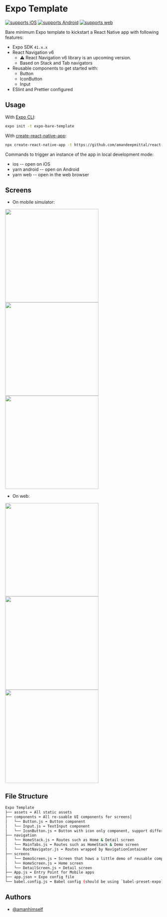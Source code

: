 # Expo Template

[![supports iOS](https://img.shields.io/badge/iOS-4630EB.svg?style=for-the-badge&logo=APPLE&labelColor=000&logoColor=fff)](https://github.com/expo/expo)
[![supports Android](https://img.shields.io/badge/Android-4630EB.svg?style=for-the-badge&logo=ANDROID&labelColor=000&logoColor=fff)](https://github.com/expo/expo)
[![supports web](https://img.shields.io/badge/Web-4630EB.svg?style=for-the-badge&logo=GOOGLE-CHROME&labelColor=000&logoColor=fff)](https://github.com/expo/expo)

Bare minimum Expo template to kickstart a React Native app with following features:

- Expo SDK `41.x.x`
- React Navigation v6
  - ⚠️ React Navigation v6 library is an upcoming version.
  - Based on Stack and Tab navigators
- Reusable components to get started with:
  - Button
  - IconButton
  - Input
- ESlint and Prettier configured

## Usage

With [Expo CLI](https://docs.expo.io/workflow/expo-cli/):

```sh
expo init -t expo-bare-template
```

With [create-react-native-app](https://github.com/expo/create-react-native-app):

```sh
npx create-react-native-app -t https://github.com/amandeepmittal/react-native-examples/tree/master/expo-template
```

Commands to trigger an instance of the app in local development mode:

- ios -- open on iOS
- yarn android -- open on Android
- yarn web -- open in the web browser

## Screens

- On mobile simulator:

<img src='./assets/screenshots/mob1.png' width="300"> <img src='./assets/screenshots/mob2.png' width="300"> <img src='./assets/screenshots/mob3.png' width="300">

- On web:

<img src='./assets/screenshots/web1.png' width="300"> <img src='./assets/screenshots/web2.png' width="300"> <img src='./assets/screenshots/web3.png' width="300">

## File Structure

```sh
Expo Template
├── assets ➡️ All static assets
├── components ➡️ All re-suable UI components for screens│
│   └── Button.js ➡️ Button component
│   └── Input.js ➡️ TextInput component
│   └── IconButton.js ➡️ Button with icon only component, support different variants from @expo/vector-icons
├── navigation
│   └── HomeStack.js ➡️ Routes such as Home & Detail screen
│   └── MainTabs.js ➡️ Routes such as HomeStack & Demo screen
│   └── RootNavigator.js ➡️ Routes wrapped by NavigationContainer
├── screens
│   └── DemoScreen.js ➡️ Screen that hows a little demo of reusable components
│   └── HomeScreen.js ➡️ Home screen
│   └── DetailScreen.js ➡️ Detail screen
├── App.js ➡️ Entry Point for Mobile apps
├── app.json ➡️ Expo config file
└── babel.config.js ➡️ Babel config (should be using `babel-preset-expo`)
```

## Authors

- [@amanhimself](https://www.twitter.com/amanhimself)
